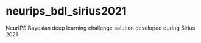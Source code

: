 # neurips_bdl_sirius2021
NeurIPS Bayesian deep learning challenge solution developed during Sirius 2021
